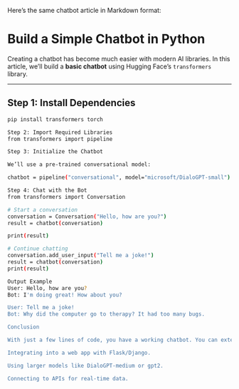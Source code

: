 Here’s the same chatbot article in Markdown format:

# Build a Simple Chatbot in Python

Creating a chatbot has become much easier with modern AI libraries. In this article, we’ll build a **basic chatbot** using Hugging Face’s `transformers` library.

---

## Step 1: Install Dependencies
```bash
pip install transformers torch

Step 2: Import Required Libraries
from transformers import pipeline

Step 3: Initialize the Chatbot

We’ll use a pre-trained conversational model:

chatbot = pipeline("conversational", model="microsoft/DialoGPT-small")

Step 4: Chat with the Bot
from transformers import Conversation

# Start a conversation
conversation = Conversation("Hello, how are you?")
result = chatbot(conversation)

print(result)

# Continue chatting
conversation.add_user_input("Tell me a joke!")
result = chatbot(conversation)
print(result)

Output Example
User: Hello, how are you?
Bot: I'm doing great! How about you?

User: Tell me a joke!
Bot: Why did the computer go to therapy? It had too many bugs.

Conclusion

With just a few lines of code, you have a working chatbot. You can extend this by:

Integrating into a web app with Flask/Django.

Using larger models like DialoGPT-medium or gpt2.

Connecting to APIs for real-time data.
